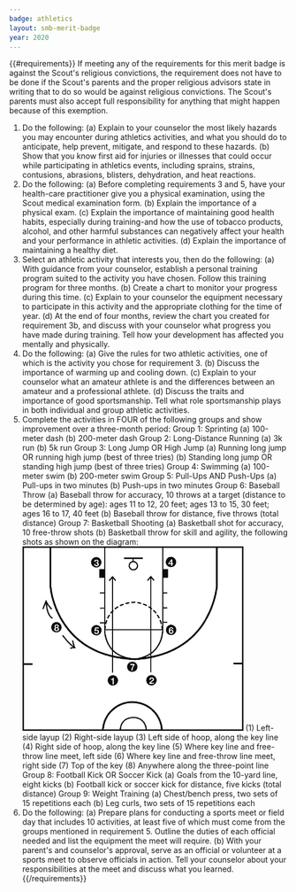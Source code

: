 ```yaml
---
badge: athletics
layout: smb-merit-badge
year: 2020
---
```


{{#requirements}}
If meeting any of the requirements for this merit badge is against the Scout's religious convictions, the requirement does not have to be done if the Scout's parents and the proper religious advisors state in writing that to do so would be against religious convictions. The Scout's parents must also accept full responsibility for anything that might happen because of this exemption.
1. Do the following:
    (a) Explain to your counselor the most likely hazards you may encounter during athletics activities, and what you should do to anticipate, help prevent, mitigate, and respond to these hazards.
    (b) Show that you know first aid for injuries or illnesses that could occur while participating in athletics events, including sprains, strains, contusions, abrasions, blisters, dehydration, and heat reactions.
2. Do the following:
    (a) Before completing requirements 3 and 5, have your health-care practitioner give you a physical examination, using the Scout medical examination form.
    (b) Explain the importance of a physical exam.
    (c) Explain the importance of maintaining good health habits, especially during training-and how the use of tobacco products, alcohol, and other harmful substances can negatively affect your health and your performance in athletic activities.
    (d) Explain the importance of maintaining a healthy diet.
3. Select an athletic activity that interests you, then do the following:
    (a) With guidance from your counselor, establish a personal training program suited to the activity you have chosen. Follow this training program for three months.
    (b) Create a chart to monitor your progress during this time.
    (c) Explain to your counselor the equipment necessary to participate in this activity and the appropriate clothing for the time of year.
    (d) At the end of four months, review the chart you created for requirement 3b, and discuss with your counselor what progress you have made during training. Tell how your development has affected you mentally and physically.
4. Do the following:
    (a) Give the rules for two athletic activities, one of which is the activity you chose for requirement 3.
    (b) Discuss the importance of warming up and cooling down.
    (c) Explain to your counselor what an amateur athlete is and the differences between an amateur and a professional athlete.
    (d) Discuss the traits and importance of good sportsmanship. Tell what role sportsmanship plays in both individual and group athletic activities.
5. Complete the activities in FOUR of the following groups and show improvement over a three-month period:
    Group 1: Sprinting
    (a) 100-meter dash
    (b) 200-meter dash
    Group 2: Long-Distance Running
    (a) 3k run
    (b) 5k run
    Group 3: Long Jump OR High Jump
    (a) Running long jump OR running high jump (best of three tries)
    (b) Standing long jump OR standing high jump (best of three tries)
    Group 4: Swimming
    (a) 100-meter swim
    (b) 200-meter swim
    Group 5: Pull-Ups AND Push-Ups
    (a) Pull-ups in two minutes
    (b) Push-ups in two minutes
    Group 6: Baseball Throw
    (a) Baseball throw for accuracy, 10 throws at a target (distance to be determined by age): ages 11 to 12, 20 feet; ages 13 to 15, 30 feet; ages 16 to 17, 40 feet
    (b) Baseball throw for distance, five throws (total distance)
    Group 7: Basketball Shooting
    (a) Basketball shot for accuracy, 10 free-throw shots
    (b) Basketball throw for skill and agility, the following shots as shown on the diagram: <img src="athletics-basketball-positions.gif" class="Maw(100%)" />
        (1) Left-side layup
        (2) Right-side layup
        (3) Left side of hoop, along the key line
        (4) Right side of hoop, along the key line
        (5) Where key line and free-throw line meet, left side
        (6) Where key line and free-throw line meet, right side
        (7) Top of the key
        (8) Anywhere along the three-point line
    Group 8: Football Kick OR Soccer Kick
    (a) Goals from the 10-yard line, eight kicks
    (b) Football kick or soccer kick for distance, five kicks (total distance)
    Group 9: Weight Training
    (a) Chest/bench press, two sets of 15 repetitions each
    (b) Leg curls, two sets of 15 repetitions each
6. Do the following:
(a) Prepare plans for conducting a sports meet or field day that includes 10 activities, at least five of which must come from the groups mentioned in requirement 5. Outline the duties of each official needed and list the equipment the meet will require.
(b) With your parent's and counselor's approval, serve as an official or volunteer at a sports meet to observe officials in action. Tell your counselor about your responsibilities at the meet and discuss what you learned.
{{/requirements}}
